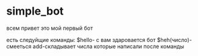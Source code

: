 # simple_bot
всем привет это мой первый бот


есть следуйщие команды:
$hello- с вам здаровается бот
$heh(число)-смееться 
add-складывает числа которые написали после команды 
